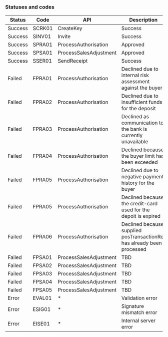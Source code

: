 <h3>Statuses and codes</h3>

Status | Code | API | Description
----------|----------|----------|----------
Success | SCRK01 | CreateKey | Success
Success | SINV01 | Invite | Success
Success | SPRA01 | ProcessAuthorisation | Approved
Success | SPSA01 | ProcessSalesAdjustment | Approved
Success | SSER01 | SendReceipt | Success
Failed | FPRA01 | ProcessAuthorisation | Declined due to internal risk assessment against the buyer
Failed | FPRA02 | ProcessAuthorisation | Declined due to insufficient funds for the deposit
Failed | FPRA03 | ProcessAuthorisation | Declined as communication to the bank is currently unavailable
Failed | FPRA04 | ProcessAuthorisation | Declined because the buyer limit has been exceeded
Failed | FPRA05 | ProcessAuthorisation | Declined due to negative payment history for the buyer
Failed | FPRA05 | ProcessAuthorisation | Declined because the credit-card used for the depoit is expired
Failed | FPRA06 | ProcessAuthorisation | Declined because supplied posTransactionRef has already been processed
Failed | FPSA01 | ProcessSalesAdjustment | TBD
Failed | FPSA02 | ProcessSalesAdjustment | TBD
Failed | FPSA03 | ProcessSalesAdjustment | TBD
Failed | FPSA04 | ProcessSalesAdjustment | TBD
Failed | FPSA05 | ProcessSalesAdjustment | TBD
Error | EVAL01 | * | Validation error
Error | ESIG01 | * | Signature mismatch error
Error | EISE01 | * | Internal server error
